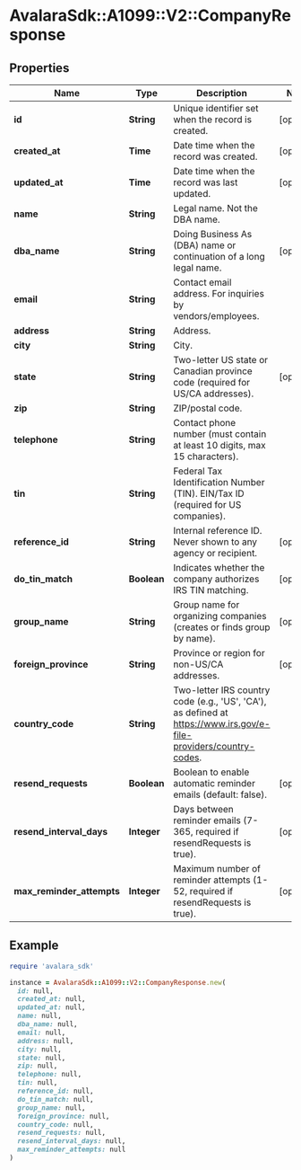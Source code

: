 # AvalaraSdk::A1099::V2::CompanyResponse

## Properties

| Name | Type | Description | Notes |
| ---- | ---- | ----------- | ----- |
| **id** | **String** | Unique identifier set when the record is created. | [optional] |
| **created_at** | **Time** | Date time when the record was created. | [optional] |
| **updated_at** | **Time** | Date time when the record was last updated. | [optional] |
| **name** | **String** | Legal name. Not the DBA name. |  |
| **dba_name** | **String** | Doing Business As (DBA) name or continuation of a long legal name. | [optional] |
| **email** | **String** | Contact email address. For inquiries by vendors/employees. |  |
| **address** | **String** | Address. |  |
| **city** | **String** | City. |  |
| **state** | **String** | Two-letter US state or Canadian province code (required for US/CA addresses). | [optional] |
| **zip** | **String** | ZIP/postal code. |  |
| **telephone** | **String** | Contact phone number (must contain at least 10 digits, max 15 characters). |  |
| **tin** | **String** | Federal Tax Identification Number (TIN). EIN/Tax ID (required for US companies). |  |
| **reference_id** | **String** | Internal reference ID. Never shown to any agency or recipient. | [optional] |
| **do_tin_match** | **Boolean** | Indicates whether the company authorizes IRS TIN matching. | [optional] |
| **group_name** | **String** | Group name for organizing companies (creates or finds group by name). | [optional] |
| **foreign_province** | **String** | Province or region for non-US/CA addresses. | [optional] |
| **country_code** | **String** | Two-letter IRS country code (e.g., &#39;US&#39;, &#39;CA&#39;), as defined at https://www.irs.gov/e-file-providers/country-codes. |  |
| **resend_requests** | **Boolean** | Boolean to enable automatic reminder emails (default: false). | [optional] |
| **resend_interval_days** | **Integer** | Days between reminder emails (7-365, required if resendRequests is true). | [optional] |
| **max_reminder_attempts** | **Integer** | Maximum number of reminder attempts (1-52, required if resendRequests is true). | [optional] |

## Example

```ruby
require 'avalara_sdk'

instance = AvalaraSdk::A1099::V2::CompanyResponse.new(
  id: null,
  created_at: null,
  updated_at: null,
  name: null,
  dba_name: null,
  email: null,
  address: null,
  city: null,
  state: null,
  zip: null,
  telephone: null,
  tin: null,
  reference_id: null,
  do_tin_match: null,
  group_name: null,
  foreign_province: null,
  country_code: null,
  resend_requests: null,
  resend_interval_days: null,
  max_reminder_attempts: null
)
```

